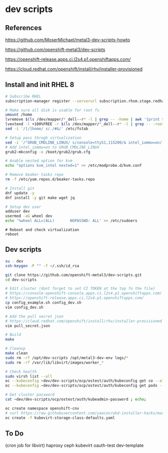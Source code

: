 # dev scripts

## References

https://github.com/MoserMichael/metal3-dev-scripts-howto

https://github.com/openshift-metal3/dev-scripts

https://openshift-release.apps.ci.l2s4.p1.openshiftapps.com/

https://cloud.redhat.com/openshift/install/rhv/installer-provisioned

## Install and init RHEL 8

``` bash
# Subscribe RHEL
subscription-manager register --serverurl subscription.rhsm.stage.redhat.com --username xxxx --password xxxx --auto-attach

# Make sure all disk is usable for root fs
umount /home
lvremove $(ls /dev/mapper/*_dell--r* -l | grep -- -home | awk '{print $9;}') -y
lvextend -l +100%FREE -r $(ls /dev/mapper/*_dell--r* -l | grep -- -root | awk '{print $9;}')
sed -i '/[/]home/ s/./#&/' /etc/fstab

# Setup pass throgh virtualization
sed -i '/^GRUB_CMDLINE_LINUX/ s/console=ttyS1,115200/& intel_iommu=on/' /etc/default/grub
# Add intel_iommu=on to GRUB_CMDLINE_LINUX
grub2-mkconfig -o /boot/grub2/grub.cfg

# Anable nested option for kvm
echo "options kvm_intel nested=1" >> /etc/modprobe.d/kvm.conf

# Remove beaker tasks repo
rm -f /etc/yum.repos.d/beaker-tasks.repo

# Install git
dnf update -y
dnf install -y git make wget jq
```

``` bash
# Setup dev user
adduser dev
usermod -aG wheel dev
echo '%wheel ALL=(ALL)       NOPASSWD: ALL' >> /etc/sudoers
```

```
# Reboot and check virtualization
reboot
```

## Dev scripts

``` bash
su - dev
ssh-keygen -P "" -f ~/.ssh/id_rsa

git clone https://github.com/openshift-metal3/dev-scripts.git
cd dev-scripts

# Edit cluster (dont forget to set CI TOKEN at the top fo the file)
# https://console-openshift-console.apps.ci.l2s4.p1.openshiftapps.com/
# https://openshift-release.apps.ci.l2s4.p1.openshiftapps.com/
cp config_example.sh config_dev.sh
vim config_dev.sh

# Add the pull secret json
# https://cloud.redhat.com/openshift/install/rhv/installer-provisioned
vim pull_secret.json

# Build
make

# Cleanup
make clean
sudo rm -rf /opt/dev-scripts /opt/metal3-dev-env logs/*
sudo rm -rf /var/lib/libvirt/images/worker_*

# Check health
sudo virsh list --all
oc --kubeconfig ~dev/dev-scripts/ocp/ostest/auth/kubeconfig get co --all-namespaces
oc --kubeconfig ~dev/dev-scripts/ocp/ostest/auth/kubeconfig get pods --all-namespaces

# Get cluster password
cat ~dev/dev-scripts/ocp/ostest/auth/kubeadmin-password ; echo;
```

``` bash
oc create namespace openshift-cnv
# curl https://raw.githubusercontent.com/yaacov/okd-installer-hacks/master/dev-scripts/kubevirt-storage-class-defaults.yaml > kubevirt-storage-class-defaults.yaml
oc create -f kubevirt-storage-class-defaults.yaml
```

## To Do

(cron job for libvirt)
haproxy
ceph
kubevirt
oauth-test
dev-template
